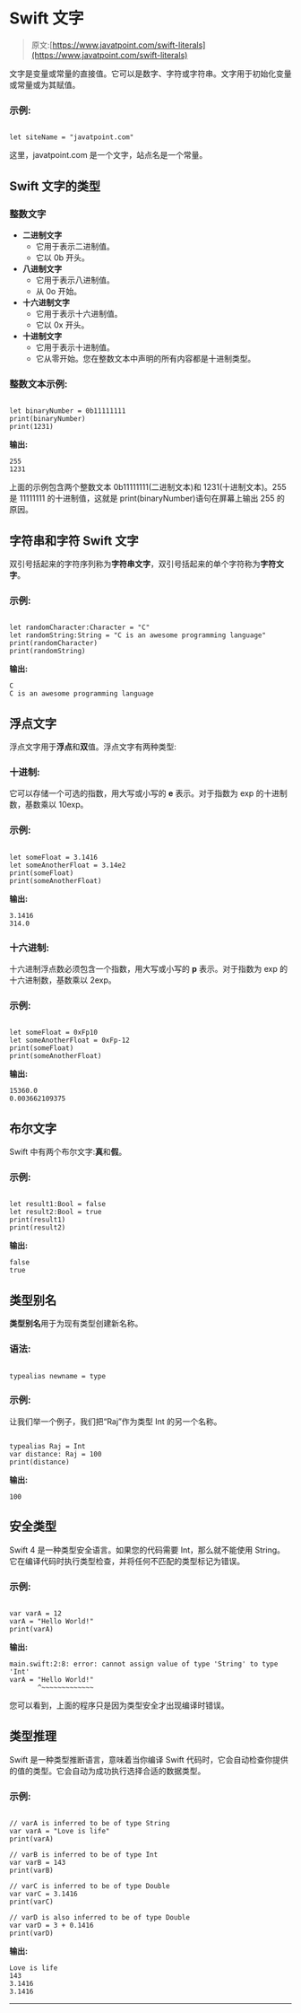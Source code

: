 # Swift 文字

> 原文:[https://www.javatpoint.com/swift-literals](https://www.javatpoint.com/swift-literals)

文字是变量或常量的直接值。它可以是数字、字符或字符串。文字用于初始化变量或常量或为其赋值。

### 示例:

```

let siteName = "javatpoint.com"

```

这里，javatpoint.com 是一个文字，站点名是一个常量。

## Swift 文字的类型

### 整数文字

*   **二进制文字**
    *   它用于表示二进制值。
    *   它以 0b 开头。
*   **八进制文字**
    *   它用于表示八进制值。
    *   从 0o 开始。
*   **十六进制文字**
    *   它用于表示十六进制值。
    *   它以 0x 开头。
*   **十进制文字**
    *   它用于表示十进制值。
    *   它从零开始。您在整数文本中声明的所有内容都是十进制类型。

### 整数文本示例:

```

let binaryNumber = 0b11111111
print(binaryNumber)
print(1231)

```

**输出:**

```
255
1231

```

上面的示例包含两个整数文本 0b11111111(二进制文本)和 1231(十进制文本)。255 是 11111111 的十进制值，这就是 print(binaryNumber)语句在屏幕上输出 255 的原因。

## 字符串和字符 Swift 文字

双引号括起来的字符序列称为**字符串文字**，双引号括起来的单个字符称为**字符文字**。

### 示例:

```

let randomCharacter:Character = "C"
let randomString:String = "C is an awesome programming language"
print(randomCharacter)
print(randomString)

```

**输出:**

```
C
C is an awesome programming language

```

## 浮点文字

浮点文字用于**浮点**和**双**值。浮点文字有两种类型:

### 十进制:

它可以存储一个可选的指数，用大写或小写的 **e** 表示。对于指数为 exp 的十进制数，基数乘以 10exp。

### 示例:

```

let someFloat = 3.1416
let someAnotherFloat = 3.14e2 
print(someFloat)
print(someAnotherFloat)

```

**输出:**

```
3.1416
314.0

```

### 十六进制:

十六进制浮点数必须包含一个指数，用大写或小写的 **p** 表示。对于指数为 exp 的十六进制数，基数乘以 2exp。

### 示例:

```

let someFloat = 0xFp10 
let someAnotherFloat = 0xFp-12
print(someFloat)
print(someAnotherFloat)

```

**输出:**

```
15360.0
0.003662109375

```

## 布尔文字

Swift 中有两个布尔文字:**真**和**假**。

### 示例:

```

let result1:Bool = false
let result2:Bool = true
print(result1)
print(result2)

```

**输出:**

```
false
true

```

## 类型别名

**类型别名**用于为现有类型创建新名称。

### 语法:

```

typealias newname = type

```

### 示例:

让我们举一个例子，我们把“Raj”作为类型 Int 的另一个名称。

```

typealias Raj = Int
var distance: Raj = 100
print(distance)

```

**输出:**

```
100

```

## 安全类型

Swift 4 是一种类型安全语言。如果您的代码需要 Int，那么就不能使用 String。它在编译代码时执行类型检查，并将任何不匹配的类型标记为错误。

### 示例:

```

var varA = 12
varA = "Hello World!"
print(varA)

```

**输出:**

```
main.swift:2:8: error: cannot assign value of type 'String' to type 'Int'
varA = "Hello World!"
       ^~~~~~~~~~~~~~

```

您可以看到，上面的程序只是因为类型安全才出现编译时错误。

## 类型推理

Swift 是一种类型推断语言，意味着当你编译 Swift 代码时，它会自动检查你提供的值的类型。它会自动为成功执行选择合适的数据类型。

### 示例:

```

// varA is inferred to be of type String
var varA = "Love is life"
print(varA)

// varB is inferred to be of type Int
var varB = 143
print(varB)

// varC is inferred to be of type Double
var varC = 3.1416
print(varC)

// varD is also inferred to be of type Double
var varD = 3 + 0.1416
print(varD)

```

**输出:**

```
Love is life
143
3.1416
3.1416

```

* * *
